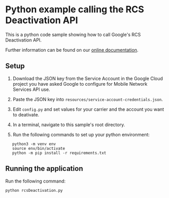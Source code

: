 # Python example calling the RCS Deactivation API

This is a python code sample showing how to call Google's RCS
Deactivation API.

Further information can be found on our [online documentation](https://docs.jibemobile.com/).

## Setup

1. Download the JSON key from the Service Account in the Google Cloud project
   you have asked Google to configure for Mobile Network Services API use.

2. Paste the JSON key into `resources/service-account-credentials.json`.

3. Edit `config.py` and set values for your carrier and the account you want to 
   deativate.

4. In a terminal, navigate to this sample's root directory.

5. Run the following commands to set up your python environment:

```
   python3 -m venv env
   source env/bin/activate
   python -m pip install -r requirements.txt
```

## Running the application
Run the following command:

   `python rcsDeactivation.py`